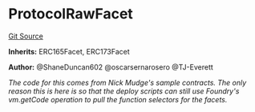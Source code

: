 # ProtocolRawFacet
[Git Source](https://github.com/thrackle-io/tron/blob/e7a29d289e813f2ec0afb244343b31481470bf5f/src/protocol/diamond/ProtocolRawFacet.sol)

**Inherits:**
ERC165Facet, ERC173Facet

**Author:**
@ShaneDuncan602 @oscarsernarosero @TJ-Everett

*The code for this comes from Nick Mudge's sample contracts. The only reason this is here is so that the deploy scripts can
still use Foundry's vm.getCode operation to pull the function selectors for the facets.*


